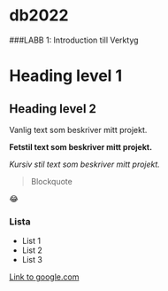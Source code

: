 # db2022
###LABB 1: Introduction till Verktyg
# Heading level 1
## Heading level 2


Vanlig text som beskriver mitt projekt.

**Fetstil text som beskriver mitt projekt.**

*Kursiv stil text som beskriver mitt projekt.*

>Blockquote

:joy:

### Lista

* List 1
* List 2
* List 3

[Link to google.com](https://Google.com)

